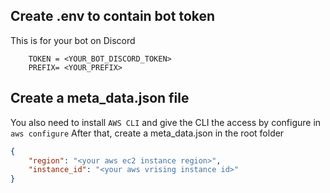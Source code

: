 ## Create .env to contain bot token
This is for your bot on Discord
```shell
    TOKEN = <YOUR_BOT_DISCORD_TOKEN>
    PREFIX= <YOUR_PREFIX>
```

## Create a meta_data.json file
You also need to install `AWS CLI` and give the CLI the access by configure in `aws configure`
After that, create a meta_data.json in the root folder
```json
{
    "region": "<your aws ec2 instance region>",
    "instance_id": "<your aws vrising instance id>"
}
```
